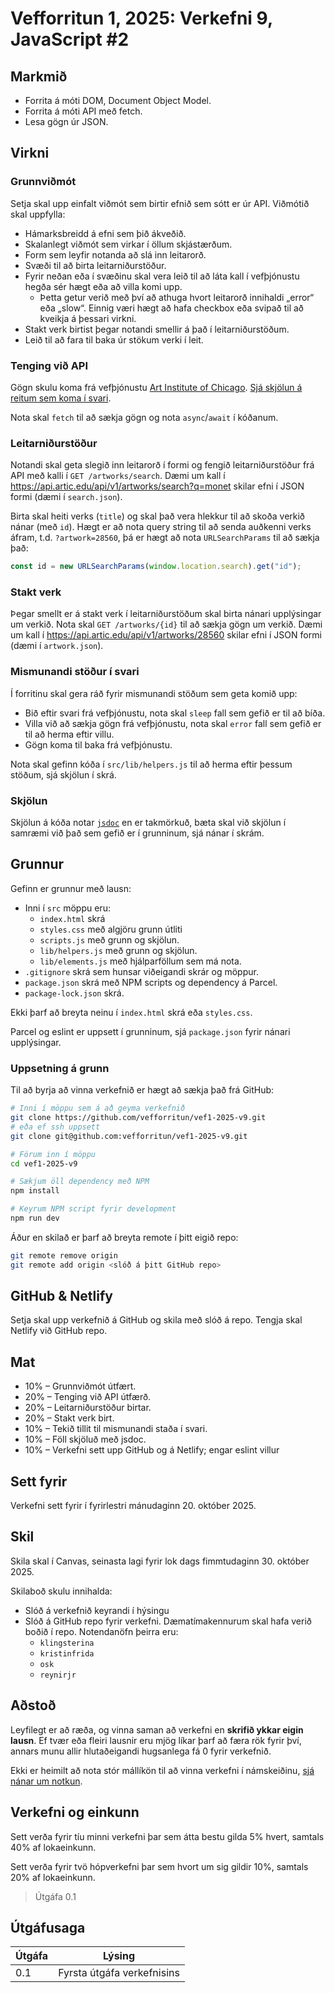 # Vefforritun 1, 2025: Verkefni 9, JavaScript #2

## Markmið

- Forrita á móti DOM, Document Object Model.
- Forrita á móti API með fetch.
- Lesa gögn úr JSON.

## Virkni

### Grunnviðmót

Setja skal upp einfalt viðmót sem birtir efnið sem sótt er úr API. Viðmótið skal uppfylla:

- Hámarksbreidd á efni sem þið ákveðið.
- Skalanlegt viðmót sem virkar í öllum skjástærðum.
- Form sem leyfir notanda að slá inn leitarorð.
- Svæði til að birta leitarniðurstöður.
- Fyrir neðan eða í svæðinu skal vera leið til að láta kall í vefþjónustu hegða sér hægt eða að villa komi upp.
  - Þetta getur verið með því að athuga hvort leitarorð innihaldi „error“ eða „slow“. Einnig væri hægt að hafa checkbox eða svipað til að kveikja á þessari virkni.
- Stakt verk birtist þegar notandi smellir á það í leitarniðurstöðum.
- Leið til að fara til baka úr stökum verki í leit.

### Tenging við API

Gögn skulu koma frá vefþjónustu [Art Institute of Chicago](https://api.artic.edu/docs/#introduction). [Sjá skjölun á reitum sem koma í svari](https://api.artic.edu/docs/#fields).

Nota skal `fetch` til að sækja gögn og nota `async`/`await` í kóðanum.

### Leitarniðurstöður

Notandi skal geta slegið inn leitarorð í formi og fengið leitarniðurstöður frá API með kalli í `GET /artworks/search`. Dæmi um kall í https://api.artic.edu/api/v1/artworks/search?q=monet skilar efni í JSON formi (dæmi í `search.json`).

Birta skal heiti verks (`title`) og skal það vera hlekkur til að skoða verkið nánar (með `id`). Hægt er að nota query string til að senda auðkenni verks áfram, t.d. `?artwork=28560`, þá er hægt að nota `URLSearchParams` til að sækja það:

```js
const id = new URLSearchParams(window.location.search).get("id");
```

### Stakt verk

Þegar smellt er á stakt verk í leitarniðurstöðum skal birta nánari upplýsingar um verkið. Nota skal `GET /artworks/{id}` til að sækja gögn um verkið. Dæmi um kall í https://api.artic.edu/api/v1/artworks/28560 skilar efni í JSON formi (dæmi í `artwork.json`).

### Mismunandi stöður í svari

Í forritinu skal gera ráð fyrir mismunandi stöðum sem geta komið upp:

- Bið eftir svari frá vefþjónustu, nota skal `sleep` fall sem gefið er til að bíða.
- Villa við að sækja gögn frá vefþjónustu, nota skal `error` fall sem gefið er til að herma eftir villu.
- Gögn koma til baka frá vefþjónustu.

Nota skal gefinn kóða í `src/lib/helpers.js` til að herma eftir þessum stöðum, sjá skjölun í skrá.

### Skjölun

Skjölun á kóða notar [`jsdoc`](https://jsdoc.app/) en er takmörkuð, bæta skal við skjölun í samræmi við það sem gefið er í grunninum, sjá nánar í skrám.

## Grunnur

Gefinn er grunnur með lausn:

- Inni í `src` möppu eru:
  - `index.html` skrá
  - `styles.css` með algjöru grunn útliti
  - `scripts.js` með grunn og skjölun.
  - `lib/helpers.js` með grunn og skjölun.
  - `lib/elements.js` með hjálparföllum sem má nota.
- `.gitignore` skrá sem hunsar viðeigandi skrár og möppur.
- `package.json` skrá með NPM scripts og dependency á Parcel.
- `package-lock.json` skrá.

Ekki þarf að breyta neinu í `index.html` skrá eða `styles.css`.

Parcel og eslint er uppsett í grunninum, sjá `package.json` fyrir nánari upplýsingar.

### Uppsetning á grunn

Til að byrja að vinna verkefnið er hægt að sækja það frá GitHub:

```bash
# Inni í möppu sem á að geyma verkefnið
git clone https://github.com/vefforritun/vef1-2025-v9.git
# eða ef ssh uppsett
git clone git@github.com:vefforritun/vef1-2025-v9.git

# Förum inn í möppu
cd vef1-2025-v9

# Sækjum öll dependency með NPM
npm install

# Keyrum NPM script fyrir development
npm run dev
```

Áður en skilað er þarf að breyta remote í þitt eigið repo:

```bash
git remote remove origin
git remote add origin <slóð á þitt GitHub repo>
```

## GitHub & Netlify

Setja skal upp verkefnið á GitHub og skila með slóð á repo. Tengja skal Netlify við GitHub repo.

## Mat

- 10% – Grunnviðmót útfært.
- 20% – Tenging við API útfærð.
- 20% – Leitarniðurstöður birtar.
- 20% – Stakt verk birt.
- 10% – Tekið tillit til mismunandi staða í svari.
- 10% – Föll skjöluð með jsdoc.
- 10% – Verkefni sett upp GitHub og á Netlify; engar eslint villur

## Sett fyrir

Verkefni sett fyrir í fyrirlestri mánudaginn 20. október 2025.

## Skil

Skila skal í Canvas, seinasta lagi fyrir lok dags fimmtudaginn 30. október 2025.

Skilaboð skulu innihalda:

- Slóð á verkefnið keyrandi í hýsingu
- Slóð á GitHub repo fyrir verkefni. Dæmatímakennurum skal hafa verið boðið í repo. Notendanöfn þeirra eru:
  - `klingsterina`
  - `kristinfrida`
  - `osk`
  - `reynirjr`

## Aðstoð

Leyfilegt er að ræða, og vinna saman að verkefni en **skrifið ykkar eigin lausn**. Ef tvær eða fleiri lausnir eru mjög líkar þarf að færa rök fyrir því, annars munu allir hlutaðeigandi hugsanlega fá 0 fyrir verkefnið.

Ekki er heimilt að nota stór mállíkön til að vinna verkefni í námskeiðinu, [sjá nánar um notkun](https://github.com/vefforritun/vef1-2025/blob/main/mallikon.md).

## Verkefni og einkunn

Sett verða fyrir tíu minni verkefni þar sem átta bestu gilda 5% hvert, samtals 40% af lokaeinkunn.

Sett verða fyrir tvö hópverkefni þar sem hvort um sig gildir 10%, samtals 20% af lokaeinkunn.

> Útgáfa 0.1

## Útgáfusaga

| Útgáfa | Lýsing                     |
| ------ | -------------------------- |
| 0.1    | Fyrsta útgáfa verkefnisins |
